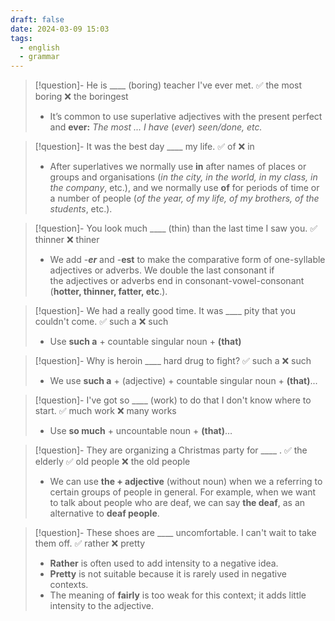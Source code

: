 ```yaml
---
draft: false
date: 2024-03-09 15:03
tags:
  - english
  - grammar
---
```


>[!question]- He is \____ (boring) teacher I've ever met.
>✅ the most boring ❌ the boringest
>- It’s common to use superlative adjectives with the present perfect and **ever:** _The most ... I have_ (_ever_) _seen/done, etc._

> [!question]- It was the best day \____ my life.
> ✅ of ❌ in
> - After superlatives we normally use **in** after names of places or groups and organisations (_in the city, in the world, in my class, in the company_, etc.), and we normally use **of** for periods of time or a number of people (_of the year, of my life, of my brothers, of the students_, etc.).

>[!question]- You look much \____ (thin) than the last time I saw you.
>✅ thinner ❌ thiner
>- We add -_**er**_ and -**est** to make the comparative form of one-syllable adjectives or adverbs. We double the last consonant if the adjectives or adverbs end in consonant-vowel-consonant (**hotter, thinner, fatter, etc**.).

>[!question]- We had a really good time. It was \____ pity that you couldn't come.
>✅ such a ❌ such 
>- Use **such a** + countable singular noun + **(that)**

>[!question]- Why is heroin \____ hard drug to fight?
>✅ such a ❌ such 
>- We use **such a** + (adjective) + countable singular noun + **(that)**...

>[!question]- I've got so \____ (work) to do that I don't know where to start.
>✅ much work ❌ many works 
>- Use **so much** + uncountable noun + **(that)**…

>[!question]- They are organizing a Christmas party for \____ .
>✅ the elderly ✅ old people ❌ the old people
>- We can use **the + adjective** (without noun) when we a referring to certain groups of people in general. For example, when we want to talk about people who are deaf, we can say **the deaf**, as an alternative to **deaf people**.

>[!question]- These shoes are \____ uncomfortable. I can't wait to take them off.
>✅ rather ❌ pretty 
>- **Rather** is often used to add intensity to a negative idea.  
>- **Pretty** is not suitable because it is rarely used in negative contexts.  
>- The meaning of **fairly** is too weak for this context; it adds little intensity to the adjective.

